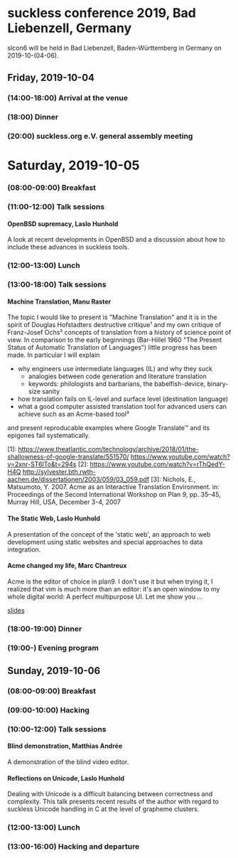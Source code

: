 suckless conference 2019, Bad Liebenzell, Germany
=================================================

slcon6 will be held in Bad Liebenzell, Baden-Württemberg in Germany on
2019-10-(04-06).

Friday, 2019-10-04
------------------

### (14:00-18:00) Arrival at the venue

### (18:00) Dinner

### (20:00) suckless.org e.V. general assembly meeting

Saturday, 2019-10-05
====================

### (08:00-09:00) Breakfast

### (11:00-12:00) Talk sessions

#### OpenBSD supremacy, Laslo Hunhold

A look at recent developments in OpenBSD and a discussion about how
to include these advances in suckless tools.

### (12:00-13:00) Lunch

### (13:00-18:00) Talk sessions

#### Machine Translation, Manu Raster

The topic I would like to present is "Machine Translation" and it is in
the spirit of Douglas Hofstadters destructive critique¹ and my own
critique of Franz-Josef Ochs² concepts of translation from a history of
science point of view. In comparison to the early beginnings (Bar-Hillel
1960 "The Present Status of Automatic Translation of Languages") little
progress has been made. In particular I will explain

- why engineers use intermediate languages (IL) and why they suck
  - analogies between code generation and literature translation
  - keywords: philologists and barbarians, the babelfish-device, binary-size sanity
- how translation fails on IL-level and surface level (destination language)
- what a good computer assisted translation tool for advanced users can
  achieve such as an Acme-based tool³

and present reproducable examples where Google Translate™ and its
epigones fail systematically.

[1]: https://www.theatlantic.com/technology/archive/2018/01/the-shallowness-of-google-translate/551570/ https://www.youtube.com/watch?v=2xnr-ST6ITo&t=294s
[2]: https://www.youtube.com/watch?v=rThQedY-H4Q http://sylvester.bth.rwth-aachen.de/dissertationen/2003/059/03_059.pdf
[3]: Nichols, E., Matsumoto, Y. 2007. Acme as an Interactive Translation Environment. in: Proceedings of the Second International Workshop on Plan 9, pp. 35–45, Murray Hill, USA, December 3-4, 2007

#### The Static Web, Laslo Hunhold

A presentation of the concept of the 'static web', an approach to web
development using static websites and special approaches to data integration.

#### Acme changed my life, Marc Chantreux

Acme is the editor of choice in plan9. I don't use it but when trying
it, I realized that vim is much more than an editor: it's an open window
to my whole digital world: A perfect multipurpose UI. Let me show you ...

[slides](https://github.com/eiro/talk-acme-changed-my-life)

### (18:00-19:00) Dinner

### (19:00-) Evening program

Sunday, 2019-10-06
------------------

### (08:00-09:00) Breakfast

### (09:00-10:00) Hacking

### (10:00-12:00) Talk sessions

#### Blind demonstration, Matthias Andrée

A demonstration of the blind video editor.

#### Reflections on Unicode, Laslo Hunhold

Dealing with Unicode is a difficult balancing between correctness
and complexity. This talk presents recent results of the author with
regard to suckless Unicode handling in C at the level of grapheme
clusters.

### (12:00-13:00) Lunch

### (13:00-16:00) Hacking and departure

